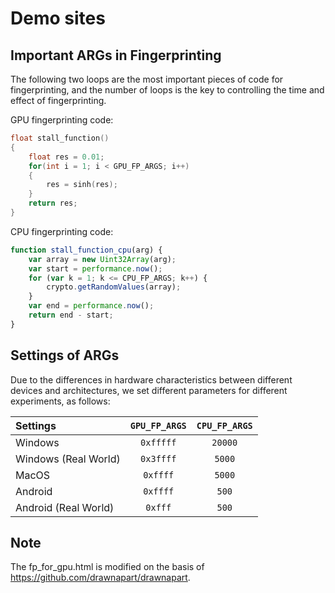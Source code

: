 # Demo sites

## Important ARGs in Fingerprinting

The following two loops are the most important pieces of code for fingerprinting, and the number of loops is the key to controlling the time and effect of fingerprinting.

GPU fingerprinting code:

```c
float stall_function()
{
    float res = 0.01;
    for(int i = 1; i < GPU_FP_ARGS; i++)
    {
        res = sinh(res);
    }
    return res;
}     
```

CPU fingerprinting code:

```javascript
function stall_function_cpu(arg) {
    var array = new Uint32Array(arg);
    var start = performance.now();
    for (var k = 1; k <= CPU_FP_ARGS; k++) {
        crypto.getRandomValues(array);
    }
    var end = performance.now();
    return end - start;
}
```

## Settings of ARGs

Due to the differences in hardware characteristics between different devices and architectures, we set different parameters for different experiments, as follows:

| Settings | `GPU_FP_ARGS` | `CPU_FP_ARGS` |
| :------  | :-----------: | :-----------: |
| Windows | `0xfffff` | `20000` |
| Windows (Real World) | `0x3ffff` | `5000` |
| MacOS | `0xffff` | `5000` |
| Android | `0xffff` | `500` |
| Android (Real World) | `0xfff` | `500` |

## Note
The fp_for_gpu.html is modified on the basis of https://github.com/drawnapart/drawnapart.
